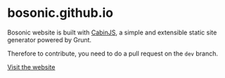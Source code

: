bosonic.github.io
=================

Bosonic website is built with [CabinJS](http://www.cabinjs.com), a simple and extensible static site generator powered by Grunt.

Therefore to contribute, you need to do a pull request on the `dev` branch.

[Visit the website](http://bosonic.github.io/)
